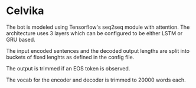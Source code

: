 # Celvika


The bot is modeled using Tensorflow's seq2seq module with attention. The architecture uses 3 layers which can be configured to be either LSTM or GRU based.

The input encoded sentences and the decoded output lengths are split into buckets of fixed lenghts as defined in the config file.

The output is trimmed if an EOS token is observed.

The vocab for the encoder and decoder is trimmed to 20000 words each.
